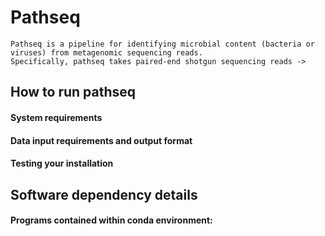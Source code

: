 # Pathseq
    Pathseq is a pipeline for identifying microbial content (bacteria or viruses) from metagenomic sequencing reads.
    Specifically, pathseq takes paired-end shotgun sequencing reads ->
        

## How to run pathseq
#### System requirements
#### Data input requirements and output format
#### Testing your installation

## Software dependency details
#### Programs contained within conda environment:
